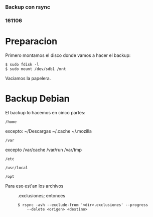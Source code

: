 ### Backup con rsync
### 161106

# Preparacion

Primero montamos el disco donde vamos a hacer el backup:
```
$ sudo fdisk -l
$ sudo mount /dev/sdb1 /mnt
```

Vaciamos la papelera.

# Backup Debian

El backup lo hacemos en cinco partes:

	/home
excepto:
	~/Descargas
	~/.cache
	~/.mozilla

	/var
excepto
	/var/cache
	/var/run
	/var/tmp

	/etc

	/usr/local

	/opt

Para eso est'an los archivos <dir>.exclusiones; entonces
```
$ rsync -avh --exclude-from '<dir>.exclusiones' --progress
    --delete <origen> <destino>
```
